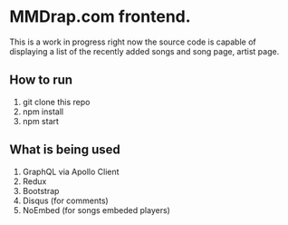 # MMDrap.com frontend.
This is a work in progress right now the source code is capable of displaying a list of the recently added songs and song page, artist page. 

## How to run
1. git clone this repo
2. npm install
3. npm start

## What is being used
1. GraphQL via Apollo Client
2. Redux
3. Bootstrap
4. Disqus (for comments)
5. NoEmbed (for songs embeded players) 